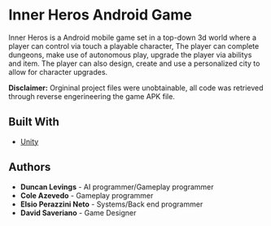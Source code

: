 # Inner Heros Android Game

Inner Heros is a Android mobile game set in a top-down 3d world where a player can control via touch a playable character,
The player can complete dungeons, make use of autonomous play, upgrade the player via abilitys and item. 
The player can also design, create and use a personalized city to allow for character upgrades.

**Disclaimer:** Orgininal project files were unobtainable, all code was retrieved through reverse engerineering the game APK file.

## Built With

* [Unity](https://unity3d.com/)

## Authors

* **Duncan Levings** - AI programmer/Gameplay programmer
* **Cole Azevedo** - Gameplay programmer
* **Elsio Perazzini Neto** - Systems/Back end programmer
* **David Saveriano** - Game Designer

